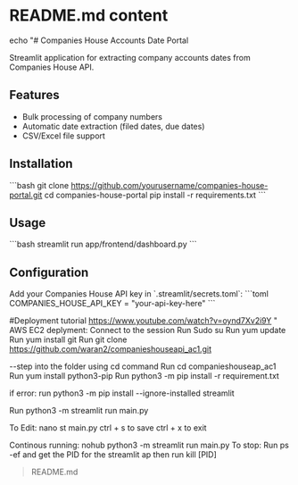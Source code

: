 # README.md content
echo "# Companies House Accounts Date Portal

Streamlit application for extracting company accounts dates from Companies House API.

## Features
- Bulk processing of company numbers
- Automatic date extraction (filed dates, due dates)
- CSV/Excel file support

## Installation
\`\`\`bash
git clone https://github.com/yourusername/companies-house-portal.git
cd companies-house-portal
pip install -r requirements.txt
\`\`\`

## Usage
\`\`\`bash
streamlit run app/frontend/dashboard.py
\`\`\`

## Configuration
Add your Companies House API key in \`.streamlit/secrets.toml\`:
\`\`\`toml
COMPANIES_HOUSE_API_KEY = \"your-api-key-here\"
\`\`\`

#Deployment tutorial
https://www.youtube.com/watch?v=oynd7Xv2i9Y
" 
AWS EC2 deplyment:
Connect to the session
Run Sudo su
Run yum update
Run yum install git
Run git clone https://github.com/waran2/companieshouseapi_ac1.git

--step into the folder using cd command
Run cd companieshouseap_ac1
Run yum install python3-pip
Run python3 -m pip install -r requirement.txt

if error: run python3 -m pip install --ignore-installed streamlit

Run python3 -m streamlit run main.py


To Edit: nano st main.py
ctrl + s to save
ctrl + x to exit

Continous running: nohub python3 -m streamlit run main.py
To stop: Run ps -ef and get the PID for the streamlit ap then run kill [PID]


> README.md
